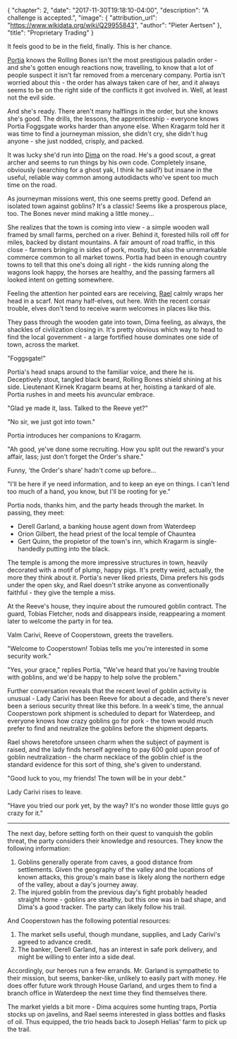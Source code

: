 {
    "chapter": 2,
    "date": "2017-11-30T19:18:10-04:00",
    "description": "A challenge is accepted.",
    "image": {
        "attribution_url": "https://www.wikidata.org/wiki/Q29955843",
        "author": "Pieter Aertsen"
    },
    "title": "Proprietary Trading"
}

It feels good to be in the field, finally. This is her chance.

[Portia](/characters/portia/) knows the Rolling Bones isn't the most prestigious paladin order - and she's gotten enough reactions now, travelling, to know that a lot of people suspect it isn't far removed from a mercenary company. Portia isn't worried about this - the order has always taken care of her, and it always seems to be on the right side of the conflicts it got involved in. Well, at least not the evil side.

And she's ready. There aren't many halflings in the order, but she knows she's good. The drills, the lessons, the apprenticeship - everyone knows Portia Foggsgate works harder than anyone else. When Kragarm told her it was time to find a journeyman mission, she didn't cry, she didn't hug anyone - she just nodded, crisply, and packed.

It was lucky she'd run into [Dima](/characters/dima/) on the road. He's a good scout, a great archer and seems to run things by his own code. Completely insane, obviously (searching for a ghost yak, I think he said?) but insane in the useful, reliable way common among autodidacts who've spent too much time on the road.

As journeyman missions went, this one seems pretty good. Defend an isolated town against goblins? It's a classic! Seems like a prosperous place, too. The Bones never mind making a little money...

She realizes that the town is coming into view - a simple wooden wall framed by small farms, perched on a river. Behind it, forested hills roll off for miles, backed by distant mountains. A fair amount of road traffic, in this close - farmers bringing in sides of pork, mostly, but also the unremarkable commerce common to all market towns. Portia had been in enough country towns to tell that this one's doing all right - the kids running along the wagons look happy, the horses are healthy, and the passing farmers all looked intent on getting somewhere.

Feeling the attention her pointed ears are receiving, [Rael](/characters/rael/) calmly wraps her head in a scarf. Not many half-elves, out here. With the recent corsair trouble, elves don't tend to receive warm welcomes in places like this.

They pass through the wooden gate into town, Dima feeling, as always, the shackles of civilization closing in. It's pretty obvious which way to head to find the local government - a large fortified house dominates one side of town, across the market.

"Foggsgate!"

Portia's head snaps around to the familiar voice, and there he is. Deceptively stout, tangled black beard, Rolling Bones shield shining at his side. Lieutenant Kirnek Kragarm beams at her, hoisting a tankard of ale. Portia rushes in and meets his avuncular embrace.

"Glad ye made it, lass. Talked to the Reeve yet?"

"No sir, we just got into town."

Portia introduces her companions to Kragarm.

"Ah good, ye've done some recruiting. How you split out the reward's your affair, lass; just don't forget the Order's share."

Funny, 'the Order's share' hadn't come up before...

"I'll be here if ye need information, and to keep an eye on things. I can't lend too much of a hand, you know, but I'll be rooting for ye."

Portia nods, thanks him, and the party heads through the market. In passing, they meet:

* Derell Garland, a banking house agent down from Waterdeep
* Orion Gilbert, the head priest of the local temple of Chauntea
* Gert Quinn, the propietor of the town's inn, which Kragarm is single-handedly putting into the black.

The temple is among the more impressive structures in town, heavily decorated with a motif of plump, happy pigs. It's pretty weird, actually, the more they think about it. Portia's never liked priests, Dima prefers his gods under the open sky, and Rael doesn't strike anyone as conventionally faithful - they give the temple a miss.

At the Reeve's house, they inquire about the rumoured goblin contract. The guard, Tobias Fletcher, nods and disappears inside, reappearing a moment later to welcome the party in for tea.

Valm Carivi, Reeve of Cooperstown, greets the travellers.

"Welcome to Cooperstown! Tobias tells me you're interested in some security work."

"Yes, your grace," replies Portia, "We've heard that you're having trouble with goblins, and we'd be happy to help solve the problem."

Further conversation reveals that the recent level of goblin activity is unusual - Lady Carivi has been Reeve for about a decade, and there's never been a serious security threat like this before. In a week's time, the annual Cooperstown pork shipment is scheduled to depart for Waterdeep, and everyone knows how crazy goblins go for pork - the town would much prefer to find and neutralize the goblins before the shipment departs.

Rael shows heretofore unseen charm when the subject of payment is raised, and the lady finds herself agreeing to pay 600 gold upon proof of goblin neutralization - the charm necklace of the goblin chief is the standard evidence for this sort of thing, she's given to understand.

"Good luck to you, my friends! The town will be in your debt."

Lady Carivi rises to leave.

"Have you tried our pork yet, by the way? It's no wonder those little guys go crazy for it."

---

The next day, before setting forth on their quest to vanquish the goblin threat, the party considers their knowledge and resources. They know the following information:

1. Goblins generally operate from caves, a good distance from settlements. Given the geography of the valley and the locations of known attacks, this group's main base is likely along the northern edge of the valley, about a day's journey away.
2. The injured goblin from the previous day's fight probably headed straight home - goblins are stealthy, but this one was in bad shape, and Dima's a good tracker. The party can likely follow his trail.

And Cooperstown has the following potential resources:

1. The market sells useful, though mundane, supplies, and Lady Carivi's agreed to advance credit.
2. The banker, Derell Garland, has an interest in safe pork delivery, and might be willing to enter into a side deal.

Accordingly, our heroes run a few errands. Mr. Garland is sympathetic to their mission, but seems, banker-like, unlikely to easily part with money. He does offer future work through House Garland, and urges them to find a branch office in Waterdeep the next time they find themselves there.

The market yields a bit more - Dima acquires some hunting traps, Portia stocks up on javelins, and Rael seems interested in glass bottles and flasks of oil. Thus equipped, the trio heads back to Joseph Helias' farm to pick up the trail.